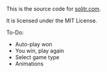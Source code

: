 This is the source code for [solitr.com](http://www.solitr.com/).

It is licensed under the MIT License.

To-Do:

* Auto-play won
* You win, play again
* Select game type
* Animations
